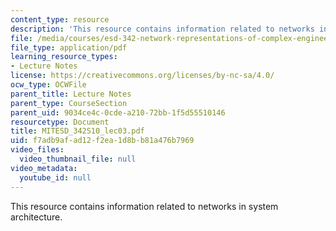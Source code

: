 ```yaml
---
content_type: resource
description: 'This resource contains information related to networks in system architecture. '
file: /media/courses/esd-342-network-representations-of-complex-engineering-systems-spring-2010/f7adb9afad12f2ea1d8bb81a476b7969_MITESD_342S10_lec03.pdf
file_type: application/pdf
learning_resource_types:
- Lecture Notes
license: https://creativecommons.org/licenses/by-nc-sa/4.0/
ocw_type: OCWFile
parent_title: Lecture Notes
parent_type: CourseSection
parent_uid: 9034ce4c-0cde-a210-72bb-1f5d55510146
resourcetype: Document
title: MITESD_342S10_lec03.pdf
uid: f7adb9af-ad12-f2ea-1d8b-b81a476b7969
video_files:
  video_thumbnail_file: null
video_metadata:
  youtube_id: null
---
```

This resource contains information related to networks in system architecture. 
